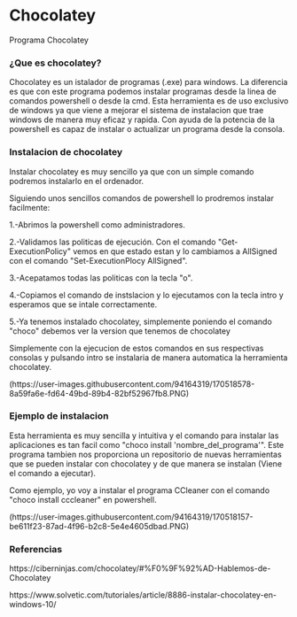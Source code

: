 # Chocolatey
Programa Chocolatey

<h3>¿Que es chocolatey?</h3>
Chocolatey es un istalador de programas (.exe) para windows. La diferencia es que con este programa podemos instalar programas desde la linea de comandos powershell o desde la cmd.
Esta herramienta es de uso exclusivo de windows ya que viene a mejorar el sistema de instalacion que trae windows de manera muy eficaz y rapida. Con ayuda de la potencia de la powershell es capaz de instalar o actualizar un programa desde la consola.

<h3>Instalacion de chocolatey</h3>
Instalar chocolatey es muy sencillo ya que con un simple comando podremos instalarlo en el ordenador.
<p>Siguiendo unos sencillos comandos de powershell lo prodremos instalar facilmente:<p>
<p>1.-Abrimos la powershell como administradores.<p>
<p>2.-Validamos las politicas de ejecución. Con el comando "Get-ExecutionPolicy" vemos en que estado estan y lo cambiamos a AllSigned con el comando "Set-ExecutionPlocy AllSigned".<p>
<p>3.-Acepatamos todas las politicas con la tecla "o".<p>
<p>4.-Copiamos el comando de instslacion y lo ejecutamos con la tecla intro y esperamos que se intale correctamente.<p>
<p>5.-Ya tenemos instalado chocolatey, simplemente poniendo el comando "choco" debemos ver la version que tenemos de chocolatey<p>
<p>Simplemente con la ejecucion de estos comandos en sus respectivas consolas y pulsando intro se instalaria de manera automatica la herramienta chocolatey.<p>

<p>(https://user-images.githubusercontent.com/94164319/170518578-8a59fa6e-fd64-49bd-89b4-82bf52967fb8.PNG)<p>

<h3>Ejemplo de instalacion</h3>
Esta herramienta es muy sencilla y intuitiva y el comando para instalar las aplicaciones es tan facil como "choco install 'nombre_del_programa'". Este programa tambien nos proporciona un repositorio de nuevas herramientas que se pueden instalar con chocolatey y de que manera se instalan (Viene el comando a ejecutar).
<p>Como ejemplo, yo voy a instalar el programa CCleaner con el comando "choco install cccleaner" en powershell.<p>

<p>(https://user-images.githubusercontent.com/94164319/170518157-be611f23-87ad-4f96-b2c8-5e4e4605dbad.PNG)<p>
  
  
<h3>Referencias</h3>
<p>https://ciberninjas.com/chocolatey/#%F0%9F%92%AD-Hablemos-de-Chocolatey<p>

<p>https://www.solvetic.com/tutoriales/article/8886-instalar-chocolatey-en-windows-10/<p>




